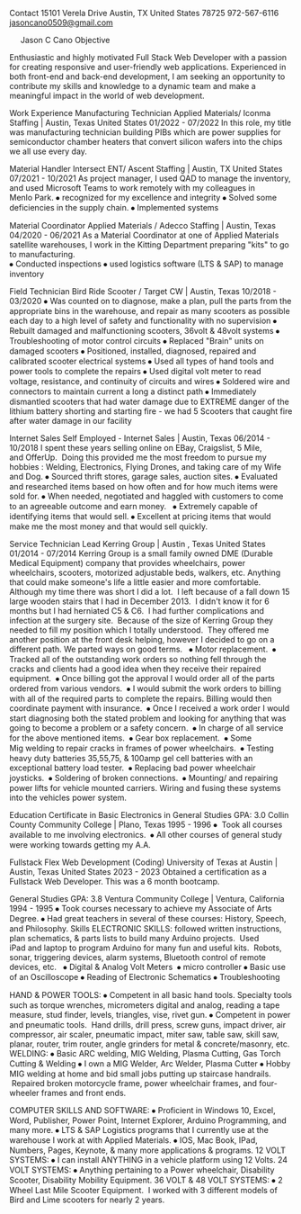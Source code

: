  
Contact
15101 Verela Drive
Austin, TX United States 78725
972-567-6116
jasoncano0509@gmail.com
	
     Jason C Cano
Objective

Enthusiastic and highly motivated Full Stack Web Developer with a passion for creating responsive and user-friendly web applications.  Experienced in both front-end and back-end development, I am seeking an opportunity to contribute my skills and knowledge to a dynamic team and make a meaningful impact in the world of web development.

Work Experience
Manufacturing Technician 
Applied Materials/ Iconma Staffing | Austin, Texas United States
01/2022 - 07/2022
In this role, my title was manufacturing technician building PIBs which are power supplies for semiconductor chamber heaters that convert silicon wafers into the chips we all use every day.

Material Handler
Intersect ENT/ Ascent Staffing | Austin, TX United States
07/2021 - 10/2021
As project manager, I used QAD to manage the inventory, and used Microsoft Teams to work remotely with my colleagues in Menlo Park.
⦁	recognized for my excellence and integrity
⦁	Solved some deficiencies in the supply chain. 
⦁	Implemented systems 

Material Coordinator
Applied Materials / Adecco Staffing | Austin, Texas
04/2020 - 06/2021
As a Material Coordinator at one of Applied Materials satellite warehouses, I work in the Kitting Department preparing "kits" to go to manufacturing.  
⦁	Conducted inspections
⦁	used logistics software (LTS & SAP) to manage inventory

Field Technician
Bird Ride Scooter / Target CW | Austin, Texas
10/2018 - 03/2020
⦁	Was counted on to diagnose, make a plan, pull the parts from the appropriate bins in the warehouse, and repair as many scooters as possible each day to a high level of safety and functionality with no supervision
⦁	Rebuilt damaged and malfunctioning scooters, 36volt & 48volt systems
⦁	Troubleshooting of motor control circuits
⦁	Replaced "Brain" units on damaged scooters
⦁	Positioned, installed, diagnosed, repaired and calibrated scooter electrical systems
⦁	Used all types of hand tools and power tools to complete the repairs
⦁	Used digital volt meter to read voltage, resistance, and continuity of circuits and wires
⦁	Soldered wire and connectors to maintain current a long a distinct path
⦁	Immediately dismantled scooters that had water damage due to EXTREME danger of the lithium battery shorting and starting fire - we had 5 Scooters that caught fire after water damage in our facility

Internet Sales
Self Employed - Internet Sales | Austin, Texas
06/2014 - 10/2018
I spent these years selling online on EBay, Craigslist, 5 Mile, and OfferUp.  Doing this provided me the most freedom to pursue my hobbies
: Welding, Electronics, Flying Drones, and taking care of my Wife and Dog. 
⦁	Sourced thrift stores, garage sales, auction sites.
⦁	Evaluated and researched items based on how often and for how much items were sold for.
⦁	When needed, negotiated and haggled with customers to come to an agreeable outcome and earn money.  
⦁	Extremely capable of identifying items that would sell.
⦁	Excellent at pricing items that would make me the most money and that would sell quickly.

Service Technician Lead 
Kerring Group | Austin , Texas United States
01/2014 - 07/2014
Kerring Group is a small family owned DME (Durable Medical Equipment) company that provides wheelchairs, power wheelchairs, scooters, motorized adjustable beds, walkers, etc. Anything that could make someone's life a little easier and more comfortable.
  Although my time there was short I did a lot.  I left because of a fall down 15 large wooden stairs that I had in December 2013.  I didn't know it for 6 months but I had herniated C5 & C6.  I had further complications and infection at the surgery site.  Because of the size of Kerring Group they needed to fill my position which I totally understood.  They offered me another position at the front desk helping, however I decided to go on a different path. We parted ways on good terms.   
⦁	Motor replacement. 
⦁	Tracked all of the outstanding work orders so nothing fell through the cracks and clients had a good idea when they receive their repaired equipment. 
⦁	Once billing got the approval I would order all of the parts ordered from various vendors. 
⦁	I would submit the work orders to billing with all of the required parts to complete the repairs. Billing would then coordinate payment with insurance. 
⦁	Once I received a work order I would start diagnosing both the stated problem and looking for anything that was going to become a problem or a safety concern. 
⦁	In charge of all service for the above mentioned items. 
⦁	Gear box replacement. 
⦁	Some Mig welding to repair cracks in frames of power wheelchairs. 
⦁	Testing heavy duty batteries 35,55,75, & 100amp gel cell batteries with an exceptional battery load tester. 
⦁	Replacing bad power wheelchair joysticks. 
⦁	Soldering of broken connections. 
⦁	Mounting/ and repairing power lifts for vehicle mounted carriers. Wiring and fusing these systems into the vehicles power system. 


Education
Certificate in Basic Electronics in General Studies  GPA: 3.0
Collin County Community College | Plano, Texas
1995 - 1996
⦁	 Took all courses available to me involving electronics. 
⦁	All other courses of general study were working towards getting my A.A. 

Fullstack Flex Web Development (Coding)
University of Texas at Austin | Austin, Texas United States
2023 - 2023
Obtained a certification as a Fullstack Web Developer. This was a 6 month bootcamp.

General Studies  GPA: 3.8
Ventura Community College  | Ventura, California
1994 - 1995
⦁	Took courses necessary to achieve my Associate of Arts Degree.
⦁	Had great teachers in several of these courses: History, Speech, and Philosophy.
Skills
ELECTRONIC SKILLS: 
followed written instructions, plan schematics, & parts lists to build many Arduino projects.  Used iPad and laptop to program Arduino for many fun and useful kits.  Robots, sonar, triggering devices, alarm systems, Bluetooth control of remote devices, etc.  
⦁	Digital & Analog Volt Meters 
⦁	micro controller
⦁	Basic use of an Oscilloscope
⦁	Reading of Electronic Schematics
⦁	Troubleshooting

HAND & POWER TOOLS: 
⦁	Competent in all basic hand tools. Specialty tools such as torque wrenches, micrometers digital and analog, reading a tape measure, stud finder, levels, triangles, vise, rivet gun.
⦁	Competent in power and pneumatic tools.  Hand drills, drill press, screw guns, impact driver, air compressor, air scaler, pneumatic impact, miter saw, table saw, skill saw, planar, router, trim router, angle grinders for metal & concrete/masonry, etc.
WELDING: 
⦁	Basic ARC welding, MIG Welding, Plasma Cutting, Gas Torch Cutting & Welding
⦁	I own a MIG Welder, Arc Welder, Plasma Cutter
⦁	Hobby MIG welding at home and bid small jobs putting up staircase handrails.  Repaired broken motorcycle frame, power wheelchair frames, and four-wheeler frames and front ends.  

COMPUTER SKILLS AND SOFTWARE: 
⦁	Proficient in Windows 10, Excel, Word, Publisher, Power Point, Internet Explorer, Arduino Programming, and many more.
⦁	LTS & SAP Logistics programs that I currently use at the warehouse I work at with Applied Materials.
⦁	IOS, Mac Book, IPad, Numbers, Pages, Keynote, & many more applications & programs.
12 VOLT SYSTEMS: 
⦁	I can install ANYTHING in a vehicle platform using 12 Volts.
24 VOLT SYSTEMS: 
⦁	Anything pertaining to a Power wheelchair, Disability Scooter, Disability Mobility Equipment.
36 VOLT & 48 VOLT SYSTEMS: 
⦁	2 Wheel Last Mile Scooter Equipment.  I worked with 3 different models of Bird and Lime scooters for nearly 2 years.
	

